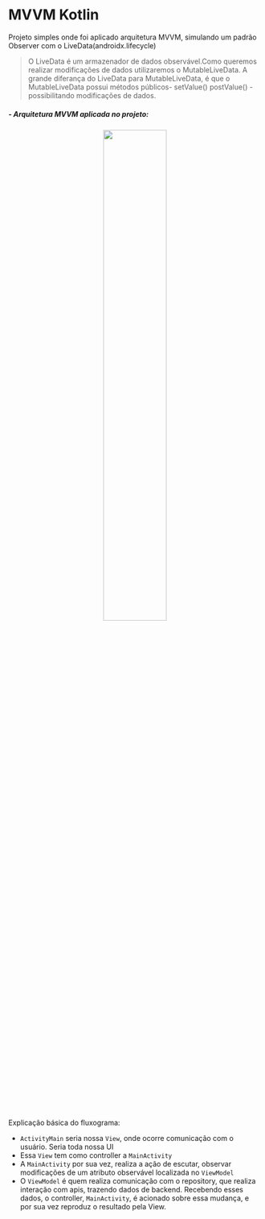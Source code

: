 # MVVM Kotlin
Projeto simples onde foi aplicado arquitetura MVVM, simulando um padrão Observer com o LiveData(androidx.lifecycle)

> O LiveData é um armazenador de dados observável.Como queremos realizar modificações de dados utilizaremos o MutableLiveData. A grande diferança do LiveData para MutableLiveData, é que o MutableLiveData possui métodos públicos- setValue() postValue() - possibilitando modificações de dados. 

##### - Arquitetura MVVM aplicada no projeto:
<p align="center">
    <img src="https://imgur.com/RHBXmJ0.png" width="50%"></img>
</p>

Explicação básica do fluxograma: 
- `ActivityMain` seria nossa `View`, onde ocorre comunicação com o usuário. Seria toda nossa UI  
- Essa `View` tem como controller a `MainActivity`
- A `MainActivity` por sua vez, realiza a ação de escutar, observar modificações de um atributo observável localizada no `ViewModel`
- O `ViewModel` é quem realiza comunicação com o repository, que realiza interação com apis, trazendo dados de backend. Recebendo esses dados, o controller, `MainActivity`, é acionado sobre essa mudança, e por sua vez reproduz o resultado pela View.